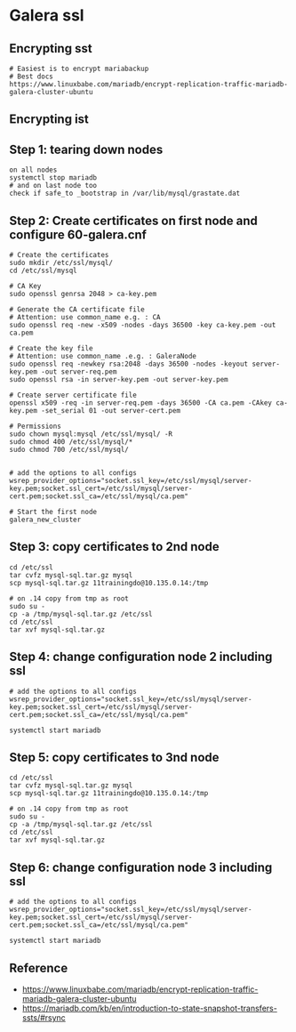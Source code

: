 # Galera ssl 

## Encrypting sst 

```
# Easiest is to encrypt mariabackup 
# Best docs 
https://www.linuxbabe.com/mariadb/encrypt-replication-traffic-mariadb-galera-cluster-ubuntu

```

## Encrypting ist

## Step 1: tearing down nodes 

```
on all nodes 
systemctl stop mariadb 
# and on last node too
check if safe_to _bootstrap in /var/lib/mysql/grastate.dat 
```

## Step 2: Create certificates on first node and configure 60-galera.cnf 

```
# Create the certificates 
sudo mkdir /etc/ssl/mysql/
cd /etc/ssl/mysql

# CA Key
sudo openssl genrsa 2048 > ca-key.pem

# Generate the CA certificate file 
# Attention: use common_name e.g. : CA 
sudo openssl req -new -x509 -nodes -days 36500 -key ca-key.pem -out ca.pem

# Create the key file 
# Attention: use common_name .e.g. : GaleraNode 
sudo openssl req -newkey rsa:2048 -days 36500 -nodes -keyout server-key.pem -out server-req.pem
sudo openssl rsa -in server-key.pem -out server-key.pem

# Create server certificate file 
openssl x509 -req -in server-req.pem -days 36500 -CA ca.pem -CAkey ca-key.pem -set_serial 01 -out server-cert.pem

# Permissions 
sudo chown mysql:mysql /etc/ssl/mysql/ -R
sudo chmod 400 /etc/ssl/mysql/*
sudo chmod 700 /etc/ssl/mysql/


# add the options to all configs 
wsrep_provider_options="socket.ssl_key=/etc/ssl/mysql/server-key.pem;socket.ssl_cert=/etc/ssl/mysql/server-cert.pem;socket.ssl_ca=/etc/ssl/mysql/ca.pem"

```

```
# Start the first node 
galera_new_cluster 
```

## Step 3: copy certificates to 2nd node 

```
cd /etc/ssl 
tar cvfz mysql-sql.tar.gz mysql 
scp mysql-sql.tar.gz 11trainingdo@10.135.0.14:/tmp 

# on .14 copy from tmp as root
sudo su -
cp -a /tmp/mysql-sql.tar.gz /etc/ssl 
cd /etc/ssl 
tar xvf mysql-sql.tar.gz 

```

## Step 4: change configuration node 2 including ssl 

```
# add the options to all configs 
wsrep_provider_options="socket.ssl_key=/etc/ssl/mysql/server-key.pem;socket.ssl_cert=/etc/ssl/mysql/server-cert.pem;socket.ssl_ca=/etc/ssl/mysql/ca.pem"
```

```
systemctl start mariadb 
```

## Step 5: copy certificates to 3nd node 

```
cd /etc/ssl 
tar cvfz mysql-sql.tar.gz mysql 
scp mysql-sql.tar.gz 11trainingdo@10.135.0.14:/tmp 

# on .14 copy from tmp as root
sudo su -
cp -a /tmp/mysql-sql.tar.gz /etc/ssl 
cd /etc/ssl 
tar xvf mysql-sql.tar.gz 

```

## Step 6: change configuration node 3 including ssl 

```
# add the options to all configs 
wsrep_provider_options="socket.ssl_key=/etc/ssl/mysql/server-key.pem;socket.ssl_cert=/etc/ssl/mysql/server-cert.pem;socket.ssl_ca=/etc/ssl/mysql/ca.pem"
```

```
systemctl start mariadb 
```


## Reference 

  * https://www.linuxbabe.com/mariadb/encrypt-replication-traffic-mariadb-galera-cluster-ubuntu
  * https://mariadb.com/kb/en/introduction-to-state-snapshot-transfers-ssts/#rsync
